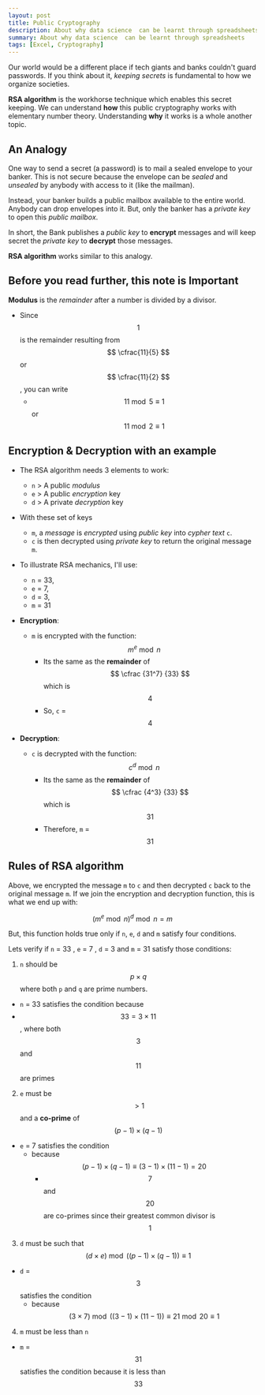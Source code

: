 ```yaml
---
layout: post
title: Public Cryptography
description: About why data science  can be learnt through spreadsheets
summary: About why data science  can be learnt through spreadsheets
tags: [Excel, Cryptography]
---
```


Our world would be a different place if tech giants and banks couldn't guard passwords. If you think about it, *keeping secrets* is fundamental to how we organize societies.

**RSA algorithm** is the workhorse technique which enables this secret keeping. We can understand **how** this public cryptography works with elementary number theory. Understanding **why** it works is a whole another topic.


## An Analogy

One way to send a secret (a password) is to mail a sealed envelope to your banker. This is not secure because the envelope can be *sealed* and *unsealed* by anybody with access to it (like the mailman). 

Instead, your banker builds a public mailbox available to the entire world. Anybody can drop envelopes into it. But, only the banker has a *private key* to open this *public mailbox*.

In short, the Bank publishes a *public key* to **encrypt** messages and will keep secret the *private key* to **decrypt** those messages.

**RSA algorithm** works similar to this analogy.


## Before you read further, this note is Important

**Modulus** is the *remainder* after a number is divided by a divisor. 

- Since $$1$$ is the remainder resulting from $$ \cfrac{11}{5} $$ or $$ \cfrac{11}{2} $$,  you can write 
    - $$11\bmod 5 \equiv 1$$ or  $$11\bmod 2 \equiv 1$$


## Encryption & Decryption with an example

- The RSA algorithm needs 3 elements to work:
  - `n` > A public *modulus* 
  - `e` > A public *encryption* key 
  - `d` > A private *decryption* key

- With these set of keys 
  - `m`, a  *message* is *encrypted* using *public key* into *cypher text* `c`. 
  - `c` is then decrypted using *private key* to return the original message `m`.

- To illustrate RSA mechanics, I'll use: 
  - `n` = 33,  
  - `e` = 7,  
  - `d` = 3, 
  - `m` = 31

- **Encryption**: 
  - `m` is encrypted with the function: $$ m^e \bmod n $$
      * Its the same as the **remainder** of $$ \cfrac {31^7} {33} $$ which is $$ 4 $$
      * So, `c` = $$4$$

- **Decryption**:
  - `c` is decrypted with the function: $$ c^d \bmod n $$ 
    * Its the same as the **remainder** of $$ \cfrac {4^3} {33} $$ which is $$31$$
    * Therefore, `m` = $$31$$



## Rules of RSA algorithm

Above, we encrypted the message `m` to `c` and then decrypted `c` back to the original message `m`. If we join the encryption and decryption function, this is what we end up with:

$$  (m^e \bmod n)^ d \bmod n = m $$ 

But, this function holds true only if `n`, `e`, `d` and `m` satisfy four conditions.

Lets verify if `n` = 33 , `e` = 7 , `d` = 3 and  `m` = 31  satisfy those conditions:

1. `n` should be $$ p \times q$$ where both `p` and `q` are prime numbers.
  - `n` = 33 satisfies the condition because
  - $$ 33 = 3 \times 11 $$, where both $$3$$ and $$11$$ are primes
2. `e` must be $$>1$$ and a **co-prime** of $$ (p-1) \times (q-1) $$
  - `e` = 7 satisfies the condition
    - because $$ (p-1) \times (q-1)  \equiv (3-1) \times (11-1) = 20 $$
      - $$7$$ and $$20$$ are co-primes since their greatest common divisor is $$1$$
3. `d` must be such that $$ ( d \times e) \bmod ((p-1) \times (q-1)) \equiv 1 $$
  - `d` = $$3$$ satisfies the condition 
    - because $$ ( 3 \times 7) \bmod ((3-1) \times (11-1)) \equiv 21 \bmod 20 \equiv 1$$
4. `m` must be less than `n` 
  - `m` = $$31$$ satisfies the condition because it is less than $$33$$